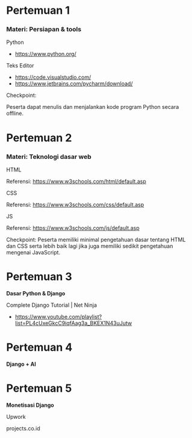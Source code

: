 # Pertemuan 1
### Materi: Persiapan & tools

Python
- https://www.python.org/

Teks Editor
- https://code.visualstudio.com/
- https://www.jetbrains.com/pycharm/download/

Checkpoint: 

Peserta dapat menulis dan menjalankan kode program Python secara offline.

# Pertemuan 2
### Materi: Teknologi dasar web

HTML

Referensi: https://www.w3schools.com/html/default.asp

CSS

Referensi: https://www.w3schools.com/css/default.asp

JS

Referensi: https://www.w3schools.com/js/default.asp

Checkpoint:
Peserta memiliki minimal pengetahuan dasar tentang HTML dan CSS serta lebih baik lagi jika juga memiliki sedikit pengetahuan mengenai JavaScript.

# Pertemuan 3
**Dasar Python & Django**

Complete Django Tutorial | Net Ninja
- https://www.youtube.com/playlist?list=PL4cUxeGkcC9iqfAag3a_BKEX1N43uJutw

# Pertemuan 4
**Django + AI**

# Pertemuan 5
**Monetisasi Django**

Upwork

projects.co.id
